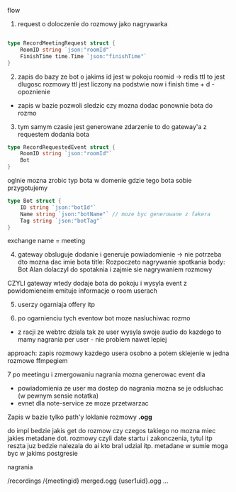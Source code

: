 flow


1. request o doloczenie do rozmowy jako nagrywarka
```go

type RecordMeetingRequest struct {
	RoomID string `json:"roomId"`
	FinishTime time.Time `json:"finishTime"`
}

```

2. zapis do bazy ze bot o jakims id jest w pokoju roomid -> redis ttl to jest dlugosc rozmowy
ttl jest liczony na podstwie now i finish time + d - opoznienie

- zapis w bazie pozwoli sledzic czy mozna dodac ponownie bota do rozmo

3. tym samym czasie jest generowane zdarzenie to do gateway'a z requestem dodania bota

```go
type RecordRequestedEvent struct {
	RoomID string `json:"roomId"`
	Bot
}
```
oglnie mozna zrobic typ bota w domenie gdzie tego bota sobie przygotujemy

```go
type Bot struct {
	ID string `json:"botId"`
	Name string `json:"botName"` // moze byc generowane z fakera
	Tag string `json:"botTag"`
}
```
exchange name = meeting


4. gateway obsluguje dodanie i generuje powiadomienie -> nie potrzeba dto mozna dac imie bota
title:
Rozpoczeto nagrywanie spotkania
body:
Bot Alan dolaczyl do spotaknia i zajmie sie nagrywaniem rozmowy


CZYLI
gateway wtedy dodaje bota do pokoju i wysyla event z powidomieneim
emituje informacje o room userach

5. userzy ogarniaja offery itp

6. po ogarnienciu tych eventow bot moze nasluchiwac rozmo
- z racji ze webtrc dziala tak ze user wysyla swoje audio do kazdego to mamy nagrania per user - nie problem nawet lepiej

approach:
zapis rozmowy kazdego usera osobno
a potem sklejenie w jedna rozmowe ffmpegiem

7 po meetingu i zmergowaniu nagrania mozna generowac event dla
- powiadomienia ze user ma dostep do nagrania mozna se je odsluchac (w pewnym sensie notatka)
- evnet dla note-service ze moze przetwarzac

Zapis w bazie tylko path'y
loklanie rozmowy **.ogg**

do impl bedzie jakis get do rozmow czy czegos takiego
no mozna miec jakies metadane dot. rozmowy czyli date startu i zakonczenia, tytul itp reszta juz bedzie nalezala do ai kto bral udzial itp.
metadane w sumie moga byc w jakims postgresie

nagrania

/recordings
  /{meetingid}
    merged.ogg
    {user1uid}.ogg
    ...
